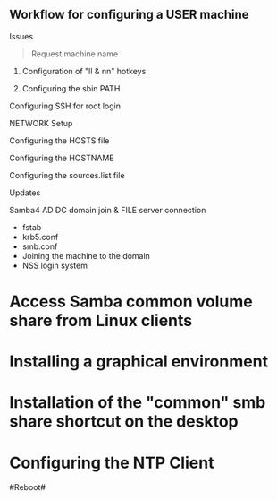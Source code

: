 ## Workflow for configuring a USER machine

Issues

> Request machine name

1. Configuration of "ll & nn" hotkeys

2. Configuring the sbin PATH

Configuring SSH for root login

NETWORK Setup

Configuring the HOSTS file

Configuring the HOSTNAME

Configuring the sources.list file

Updates

Samba4 AD DC domain join & FILE server connection
- fstab
- krb5.conf
- smb.conf
- Joining the machine to the domain
- NSS login system

# Access Samba common volume share from Linux clients #
# Installing a graphical environment #
# Installation of the "common" smb share shortcut on the desktop #

# Configuring the NTP Client #
#Reboot#